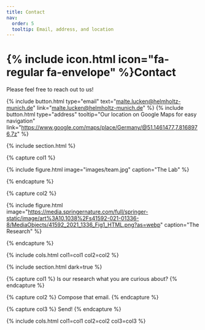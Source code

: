 ```yaml
---
title: Contact
nav:
  order: 5
  tooltip: Email, address, and location
---
```


# {% include icon.html icon="fa-regular fa-envelope" %}Contact

Please feel free to reach out to us!

{%
  include button.html
  type="email"
  text="malte.lucken@helmholtz-munich.de"
  link="malte.lucken@helmholtz-munich.de"
%}
{%
  include button.html
  type="address"
  tooltip="Our location on Google Maps for easy navigation"
  link="https://www.google.com/maps/place/Germany/@51.1461477,7.8168976,7z"
%}

{% include section.html %}

{% capture col1 %}

{%
  include figure.html
  image="images/team.jpg"
  caption="The Lab"
%}

{% endcapture %}

{% capture col2 %}

{%
  include figure.html
  image="https://media.springernature.com/full/springer-static/image/art%3A10.1038%2Fs41592-021-01336-8/MediaObjects/41592_2021_1336_Fig1_HTML.png?as=webp"
  caption="The Research"
%}

{% endcapture %}

{% include cols.html col1=col1 col2=col2 %}

{% include section.html dark=true %}

{% capture col1 %} Is our research what
you are curious about?
{% endcapture %}

{% capture col2 %} Compose that email.
{% endcapture %}

{% capture col3 %} Send!
{% endcapture %}

{% include cols.html col1=col1 col2=col2 col3=col3 %}
